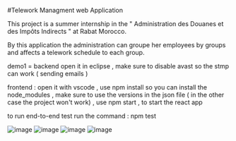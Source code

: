 #Telework Managment web Application

This project is a summer internship in the " Administration des Douanes et des Impôts Indirects " at Rabat Morocco.

By this application the administration can groupe her employees by groups and affects a telework schedule to each group.

demo1 = backend  open it in eclipse , make sure to disable avast so the stmp can work ( sending emails )

frontend : open it with vscode , use npm install so you can install the node_modules , make sure to use the versions in the json file ( in the other case the project won't work) , use npm start , to start the react app 

to run end-to-end test run the command : npm test


![image](https://user-images.githubusercontent.com/83608212/197036021-cb4c146c-57a7-402a-8568-838852b4e9b4.png)
![image](https://user-images.githubusercontent.com/83608212/197036084-343a1b26-9138-4aef-be83-7ca50f76096a.png)
![image](https://user-images.githubusercontent.com/83608212/197036117-a53243fb-e290-4a4b-ada7-30a7105837c7.png)
![image](https://user-images.githubusercontent.com/83608212/197036153-f5b44be8-46c9-4103-86d0-8327d3a41a89.png)
